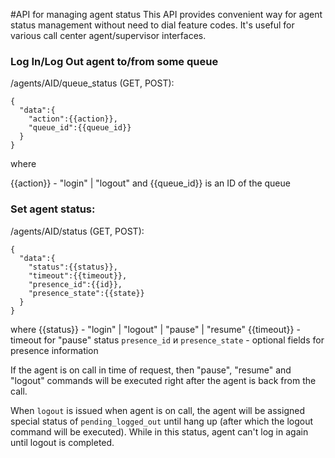 
#API for managing agent status
This API provides convenient way for agent status management without need to dial feature codes. It's useful for various call center agent/supervisor interfaces.

### Log In/Log Out agent to/from some queue

/agents/AID/queue_status (GET, POST):

```
{
  "data":{
    "action":{{action}},
    "queue_id":{{queue_id}}
  }
}
```

where

{{action}} - "login" | "logout"
and {{queue_id}} is an ID of the queue

### Set agent status:

/agents/AID/status  (GET, POST):
```
{
  "data":{
    "status":{{status}},
    "timeout":{{timeout}},
    "presence_id":{{id}},
    "presence_state":{{state}}
  }
}
```
where
{{status}} - "login" | "logout" | "pause" | "resume"
{{timeout}} - timeout for "pause" status
`presence_id` и `presence_state` - optional fields for presence information

If the agent is on call in time of request, then "pause",  "resume"  and "logout" commands will be executed right after the agent is back from the call.

When `logout` is issued when agent is on call, the agent will be assigned special status of `pending_logged_out` until hang up (after which the logout command will be executed). While in this status, agent can't log in again until logout is completed.

